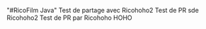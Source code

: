 "#RicoFilm Java" 
Test de partage avec Ricohoho2
Test de PR sde Ricohoho2
Test de PR par Ricohoho
HOHO
